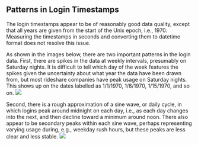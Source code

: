 ## Patterns in Login Timestamps

The login timestamps appear to be of reasonably good data quality, except that all years are given from the start of the Unix epoch, i.e., 1970. Measuring the timestamps in seconds and converting them to datetime format does not resolve this issue.

As shown in the images below, there are two important patterns in the login data. First, there are spikes in the data at weekly intervals, presumably on Saturday nights. It is difficult to tell which day of the week features the spikes given the uncertainty about what year the data have been drawn from, but most rideshare companies have peak usage on Saturday nights. This shows up on the dates labelled as 1/1/1970, 1/8/1970, 1/15/1970, and so on.
![](https://github.com/JGreenLowe/Springboard-Exercises/edit/master/ultimate/weekly_usage_patterns.png)

Second, there is a rough approximation of a sine wave, or daily cycle, in which logins peak around midnight on each day, i.e., as each day changes into the next, and then decline toward a minimum around noon. There also appear to be secondary peaks within each sine wave, perhaps representing varying usage during, e.g., weekday rush hours, but these peaks are less clear and less stable.
![](https://github.com/JGreenLowe/Springboard-Exercises/edit/master/ultimate/daily_usage_patterns.png)
